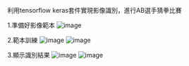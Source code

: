 利用tensorflow keras套件實現影像識別，進行AB選手猜拳比賽

1.準備好影像範本
![image](https://github.com/user-attachments/assets/aa509b23-f4e0-43c6-a4f8-a642ac4695b7)

2.範本訓練
![image](https://github.com/user-attachments/assets/c51f0125-a6e3-4856-af38-0bdaa304f386)
![image](https://github.com/user-attachments/assets/8d538949-e26e-484c-8529-9399f1b9fb41)

3.顯示識別結果
![image](https://github.com/user-attachments/assets/1122349f-4584-47df-8da2-dd571c809bdd)
![image](https://github.com/user-attachments/assets/132c57fe-40cc-4e7d-af59-fb35b165ba08)



